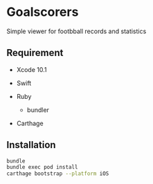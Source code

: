 # Goalscorers

Simple viewer for footbball records and statistics

## Requirement

- Xcode 10.1

- Swift

- Ruby
  - bundler
- Carthage

## Installation

```bash
bundle
bundle exec pod install
carthage bootstrap --platform iOS
```
